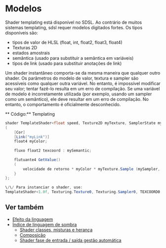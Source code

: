 # Modelos

Shader templating está disponível no SDSL. Ao contrário de muitos sistemas templating, sdsl requer modelos digitados fortes. Os tipos disponíveis são:

- tipos de valor de HLSL (float, int, float2, float3, float4)
- Texturas 2D
- estados amostrais
- semântica (usado para substituir a semântica em variáveis)
- tipos de link (usado para substituir anotações de link)

Um shader instantâneo comporta-se da mesma maneira que qualquer outro shader. Os parâmetros do modelo de valor, textura e sampler são acessíveis como qualquer outra variável. No entanto, é impossível modificar seu valor; tentar fazê-lo resulta em um erro de compilação. Se uma variável de modelo é incorretamente utilizada (por exemplo, usando um sampler como um semântico), ele deve resultar em um erro de compilação. No entanto, o comportamento é oficialmente desconhecido.

** Código:** Templating

```cs
shader TemplateShader<float speed, Texture2D myTexture, SamplerState mySampler, Semantic mySemantic, LinkType myLink>
(
	[Cor]
	[Link("myLink")]
	float4 myColor;
 
	fluxo float2 texcoord : mySemantic;
 
	flutuante4 GetValue()
	(
		velocidade de retorno * myColor * myTexture.Sample (mySampler, streams.texcoord);
	}
};
 
\/\/ Para instanciar o shader, use:
TemplateShader<1.0f, Texturing.Texture0, Texturing.Sampler0, TEXCOORD0, MyColorLink>
```

## Ver também

* [Efeito da linguagem](../effect-language.md)
* [Índice de linguagem de sombra](index.md)
   - [Shader classes, misturas e herança](shader-classes-mixins-and-inheritance.md)
   - [Composição](composition.md)
   - [Shader fase de entrada \/ saída gestão automática](automatic-shader-stage-input-output.md)
